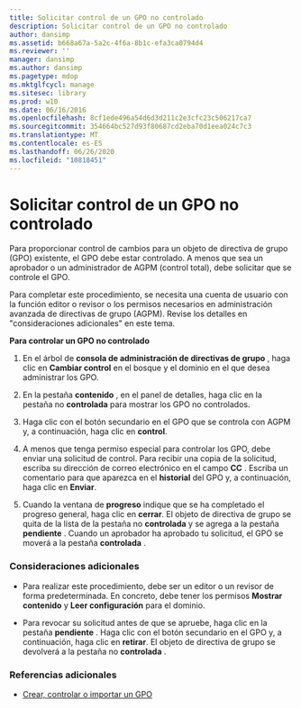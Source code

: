 ```yaml
---
title: Solicitar control de un GPO no controlado
description: Solicitar control de un GPO no controlado
author: dansimp
ms.assetid: b668a67a-5a2c-4f6a-8b1c-efa3ca0794d4
ms.reviewer: ''
manager: dansimp
ms.author: dansimp
ms.pagetype: mdop
ms.mktglfcycl: manage
ms.sitesec: library
ms.prod: w10
ms.date: 06/16/2016
ms.openlocfilehash: 8cf1ede496a54d6d3d211c2e3cfc23c506217ca7
ms.sourcegitcommit: 354664bc527d93f80687cd2eba70d1eea024c7c3
ms.translationtype: MT
ms.contentlocale: es-ES
ms.lasthandoff: 06/26/2020
ms.locfileid: "10818451"
---
```

# Solicitar control de un GPO no controlado


Para proporcionar control de cambios para un objeto de directiva de grupo (GPO) existente, el GPO debe estar controlado. A menos que sea un aprobador o un administrador de AGPM (control total), debe solicitar que se controle el GPO.

Para completar este procedimiento, se necesita una cuenta de usuario con la función editor o revisor o los permisos necesarios en administración avanzada de directivas de grupo (AGPM). Revise los detalles en "consideraciones adicionales" en este tema.

**Para controlar un GPO no controlado**

1.  En el árbol de **consola de administración de directivas de grupo** , haga clic en **Cambiar control** en el bosque y el dominio en el que desea administrar los GPO.

2.  En la pestaña **contenido** , en el panel de detalles, haga clic en la pestaña no **controlada** para mostrar los GPO no controlados.

3.  Haga clic con el botón secundario en el GPO que se controla con AGPM y, a continuación, haga clic en **control**.

4.  A menos que tenga permiso especial para controlar los GPO, debe enviar una solicitud de control. Para recibir una copia de la solicitud, escriba su dirección de correo electrónico en el campo **CC** . Escriba un comentario para que aparezca en el **historial** del GPO y, a continuación, haga clic en **Enviar**.

5.  Cuando la ventana de **progreso** indique que se ha completado el progreso general, haga clic en **cerrar**. El objeto de directiva de grupo se quita de la lista de la pestaña no **controlada** y se agrega a la pestaña **pendiente** . Cuando un aprobador ha aprobado tu solicitud, el GPO se moverá a la pestaña **controlada** .

### Consideraciones adicionales

-   Para realizar este procedimiento, debe ser un editor o un revisor de forma predeterminada. En concreto, debe tener los permisos **Mostrar contenido** y **Leer configuración** para el dominio.

-   Para revocar su solicitud antes de que se apruebe, haga clic en la pestaña **pendiente** . Haga clic con el botón secundario en el GPO y, a continuación, haga clic en **retirar**. El objeto de directiva de grupo se devolverá a la pestaña no **controlada** .

### Referencias adicionales

-   [Crear, controlar o importar un GPO](creating-controlling-or-importing-a-gpo-agpm30ops.md)

 

 





